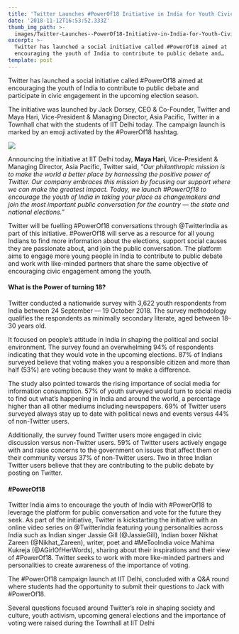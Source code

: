 ```yaml
---
title: 'Twitter Launches #PowerOf18 Initiative in India for Youth Civic Engagement'
date: '2018-11-12T16:53:52.333Z'
thumb_img_path: >-
  images/Twitter-Launches--PowerOf18-Initiative-in-India-for-Youth-Civic-Engagement/1*aWlWVuJ_3xAtQ5ssCfOWUA.png
excerpt: >-
  Twitter has launched a social initiative called #PowerOf18 aimed at
  encouraging the youth of India to contribute to public debate and…
template: post
---
```

Twitter has launched a social initiative called #PowerOf18 aimed at encouraging the youth of India to contribute to public debate and participate in civic engagement in the upcoming election season.

The initiative was launched by Jack Dorsey, CEO & Co-Founder, Twitter and Maya Hari, Vice-President & Managing Director, Asia Pacific, Twitter in a Townhall chat with the students of IIT Delhi today. The campaign launch is marked by an emoji activated by the #PowerOf18 hashtag.

![](/images/Twitter-Launches--PowerOf18-Initiative-in-India-for-Youth-Civic-Engagement/1*aWlWVuJ_3xAtQ5ssCfOWUA.png)

Announcing the initiative at IIT Delhi today, **Maya Hari**, Vice-President & Managing Director, Asia Pacific, Twitter said, “*Our philanthropic mission is to make the world a better place by harnessing the positive power of Twitter. Our company embraces this mission by focusing our support where we can make the greatest impact. Today, we launch #PowerOf18 to encourage the youth of India in taking your place as changemakers and join the most important public conversation for the country — the state and national elections.*”

Twitter will be fuelling #PowerOf18 conversations through @TwitterIndia as part of this initiative. #PowerOf18 will serve as a resource for all young Indians to find more information about the elections, support social causes they are passionate about, and join the public conversation. The platform aims to engage more young people in India to contribute to public debate and work with like-minded partners that share the same objective of encouraging civic engagement among the youth.

#### What is the Power of turning 18?

Twitter conducted a nationwide survey with 3,622 youth respondents from India between 24 September — 19 October 2018. The survey methodology qualifies the respondents as minimally secondary literate, aged between 18–30 years old.

It focused on people’s attitude in India in shaping the political and social environment. The survey found an overwhelming 94% of respondents indicating that they would vote in the upcoming elections. 87% of Indians surveyed believe that voting makes you a responsible citizen and more than half (53%) are voting because they want to make a difference.

The study also pointed towards the rising importance of social media for information consumption. 57% of youth surveyed would turn to social media to find out what’s happening in India and around the world, a percentage higher than all other mediums including newspapers. 69% of Twitter users surveyed always stay up to date with political news and events versus 44% of non-Twitter users.

Additionally, the survey found Twitter users more engaged in civic discussion versus non-Twitter users. 59% of Twitter users actively engage with and raise concerns to the government on issues that affect them or their community versus 37% of non-Twitter users. Two in three Indian Twitter users believe that they are contributing to the public debate by posting on Twitter.

#### #PowerOf18

Twitter India aims to encourage the youth of India with #PowerOf18 to leverage the platform for public conversation and vote for the future they seek. As part of the initiative, Twitter is kickstarting the initiative with an online video series on @TwitterIndia featuring young personalities across India such as Indian singer Jassie Gill (@JassieGill), Indian boxer Nikhat Zareen (@Nikhat\_Zareen), writer, poet and #MeTooIndia voice Mahima Kukreja (@AGirlOfHerWords), sharing about their inspirations and their view of #PowerOf18. Twitter seeks to work with more like-minded partners and personalities to create awareness of the importance of voting.

The #PowerOf18 campaign launch at IIT Delhi, concluded with a Q&A round where students had the opportunity to submit their questions to Jack with #PowerOf18.

Several questions focused around Twitter’s role in shaping society and culture, youth activism, upcoming general elections and the importance of voting were raised during the Townhall at IIT Delhi
